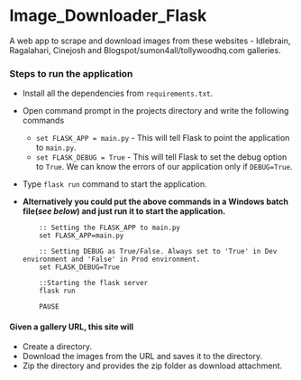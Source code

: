 # Image_Downloader_Flask

A web app to scrape and download images from these websites - Idlebrain, Ragalahari, Cinejosh and Blogspot/sumon4all/tollywoodhq.com galleries.

### Steps to run the application
  - Install all the dependencies from ```requirements.txt```.
  - Open command prompt in the projects directory and write the following commands
    - ```set FLASK_APP = main.py``` - This will tell Flask to point the application to ```main.py```.
    - ```set FLASK_DEBUG = True``` - This will tell Flask to set the debug option to ```True```. We can know the errors of our application only if ```DEBUG=True```.
  - Type ```flask run``` command to start the application.
  
  - **Alternatively you could put the above commands in a Windows batch file(_see below_) and just run it to start the application.**
    ```ECHO OFF
        :: Setting the FLASK_APP to main.py
        set FLASK_APP=main.py
        
        :: Setting DEBUG as True/False. Always set to 'True' in Dev environment and 'False' in Prod environment.
        set FLASK_DEBUG=True
        
        ::Starting the flask server
        flask run
        
        PAUSE

#### Given a gallery URL, this site will
 - Create a directory.
 - Download the images from the URL and saves it to the directory.
 - Zip the directory and provides the zip folder as download attachment.
